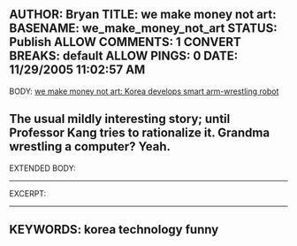 AUTHOR: Bryan
TITLE: we make money not art:
BASENAME: we_make_money_not_art
STATUS: Publish
ALLOW COMMENTS: 1
CONVERT BREAKS: __default__
ALLOW PINGS: 0
DATE: 11/29/2005 11:02:57 AM
-----
BODY:
<a title="we make money not art: Korea develops smart arm-wrestling robot" href="http://www.we-make-money-not-art.com/archives/007531.php">we make money not art: Korea develops smart arm-wrestling robot</a>

The usual mildly interesting story; until Professor Kang tries to rationalize it. Grandma wrestling a computer? Yeah.
-----
EXTENDED BODY:

-----
EXCERPT:

-----
KEYWORDS:
korea technology funny
-----


